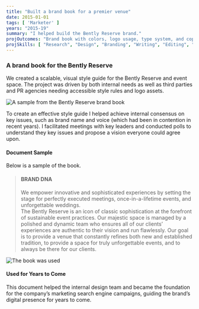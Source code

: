 ```yaml
---
title: "Built a brand book for a premier venue"
date: 2015-01-01
tags: [ 'Marketer' ]
years: "2015-19"
summary: "I helped build the Bently Reserve brand."
projOutcomes: "Brand book with colors, logo usage, type system, and copy/photo style guide guiding internal use and third parties."
projSkills: [ "Research", "Design", "Branding", "Writing", "Editing", "Facilitation" ]
---
```


### A brand book for the Bently Reserve

We created a scalable, visual style guide for the Bently Reserve and event space. The project was driven by both internal needs as well as third parties and PR agencies needing accessible style rules and logo assets. 

![A sample from the Bently Reserve brand book](/reserve-brand-book-sample.webp)

To create an effective style guide I helped achieve internal consensus on key issues, such as brand name and voice (which had been in contention in recent years). I facilitated meetings with key leaders and conducted polls to understand they key issues and propose a vision everyone could agree upon. 

#### Document Sample

Below is a sample of the book.

> #### BRAND DNA   
> We empower innovative and sophisticated experiences by setting the stage for perfectly executed meetings, once-in-a-lifetime events, and unforgettable weddings.  
> The Bently Reserve is an icon of classic sophistication at the forefront of sustainable event practices. Our majestic space is managed by a polished and dynamic team who ensures all of our clients’ experiences are authentic to their vision and run flawlessly. Our goal is to provide a venue that constantly refines both new and established tradition, to provide a space for truly unforgettable events, and to always be there for our clients.  

![The book was used ](/br-brand-book-2.webp)

#### Used for Years to Come

This document helped the internal design team and became the foundation for the company&rsquo;s marketing search engine campaigns, guiding the brand&rsquo;s digital presence for years to come.